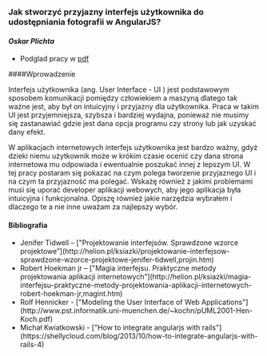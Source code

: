 ### Jak stworzyć przyjazny interfejs użytkownika do udostępniania fotografii w AngularJS?
#### *Oskar Plichta*

* Podglad pracy w [pdf](https://github.com/oplichta/magisterka/blob/master/magisterka.pdf?raw=true)

####Wprowadzenie

Interfejs użytkownika (ang. User Interface - UI ) jest podstawowym sposobem komunikacji pomiędzy człowiekiem a maszyną dlatego tak ważne jest, aby był on intuicyjny i przyjazny dla użytkownika. Praca w takim UI jest przyjemniejsza, szybsza i bardziej wydajna, ponieważ nie musimy się zastanawiać gdzie jest dana opcja programu czy strony lub jak uzyskać dany efekt.

W aplikacjach internetowych interfejs użytkownika jest bardzo ważny, gdyż dzieki niemu użytkownik może w krókim czasie ocenić czy dana strona internetowa mu odpowiada i ewentualnie poszukać innej z lepszym UI.
W tej pracy postaram się pokazać na czym polega tworzenie przyjaznego UI i na czym ta przyjazność ma polegać.
Wskażę również z jakimi problemami musi się uporać developer aplikacji webowych, aby jego aplikacja była intuicyjna i funkcjonalna. Opiszę również jakie narzędzia wybrałem i dlaczego te a nie inne uważam za najlepszy wybór.

#### Bibliografia

<ul>
<li>Jenifer Tidwell – ["Projektowanie interfejsów. Sprawdzone wzorce projektowe”](http://helion.pl/ksiazki/projektowanie-interfejsow-sprawdzone-wzorce-projektowe-jenifer-tidwell,projin.htm)</li>
<li>Robert Hoekman jr – ["Magia interfejsu. Praktyczne metody projektowania aplikacji internetowych”](http://helion.pl/ksiazki/magia-interfejsu-praktyczne-metody-projektowania-aplikacji-internetowych-robert-hoekman-jr,magint.htm)</li>
<li>Rolf Hennicker - ["Modeling the User Interface of Web Applications"](http://www.pst.informatik.uni-muenchen.de/~kochn/pUML2001-Hen-Koch.pdf)</li>
<li>Michał Kwiatkowski - ["How to integrate angularjs with rails"](https://shellycloud.com/blog/2013/10/how-to-integrate-angularjs-with-rails-4)</li>
</ul>
